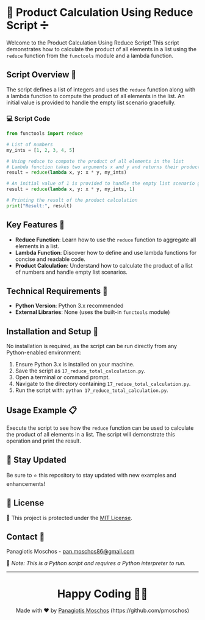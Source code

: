 # 🔄 Product Calculation Using Reduce Script ➗

Welcome to the Product Calculation Using Reduce Script! This script demonstrates how to calculate the product of all elements in a list using the `reduce` function from the `functools` module and a lambda function.

## Script Overview 📘

The script defines a list of integers and uses the `reduce` function along with a lambda function to compute the product of all elements in the list. An initial value is provided to handle the empty list scenario gracefully.

### :computer: Script Code

```python
from functools import reduce

# List of numbers
my_ints = [1, 2, 3, 4, 5]

# Using reduce to compute the product of all elements in the list
# Lambda function takes two arguments x and y and returns their product
result = reduce(lambda x, y: x * y, my_ints)

# An initial value of 1 is provided to handle the empty list scenario gracefully
result = reduce(lambda x, y: x * y, my_ints, 1)

# Printing the result of the product calculation
print("Result:", result)
```

## Key Features 🌟

- **Reduce Function**: Learn how to use the `reduce` function to aggregate all elements in a list.
- **Lambda Function**: Discover how to define and use lambda functions for concise and readable code.
- **Product Calculation**: Understand how to calculate the product of a list of numbers and handle empty list scenarios.

## Technical Requirements 🔧

- **Python Version**: Python 3.x recommended
- **External Libraries**: None (uses the built-in `functools` module)

## Installation and Setup 🚀

No installation is required, as the script can be run directly from any Python-enabled environment:

1. Ensure Python 3.x is installed on your machine.
2. Save the script as `17_reduce_total_calculation.py`.
3. Open a terminal or command prompt.
4. Navigate to the directory containing `17_reduce_total_calculation.py`.
5. Run the script with: `python 17_reduce_total_calculation.py`.

## Usage Example 📋

Execute the script to see how the `reduce` function can be used to calculate the product of all elements in a list. The script will demonstrate this operation and print the result.

## 📢 Stay Updated

Be sure to ⭐ this repository to stay updated with new examples and enhancements!

## 📄 License
🔐 This project is protected under the [MIT License](https://mit-license.org/).


## Contact 📧
Panagiotis Moschos - pan.moschos86@gmail.com

🔗 *Note: This is a Python script and requires a Python interpreter to run.*

---
<h1 align=center>Happy Coding 👨‍💻 </h1>

<p align="center">
  Made with ❤️ by 
  <a href="https://www.linkedin.com/in/panagiotis-moschos" target="_blank">
  Panagiotis Moschos</a> (https://github.com/pmoschos)
</p>
